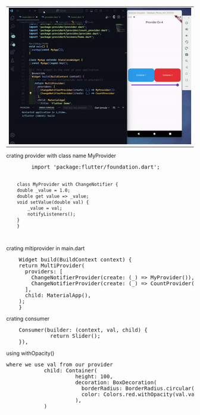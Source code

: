 <table>
<tr>
    <td><img src="https://github.com/suraj-khot-19/img/blob/main/provider4.gif" alt="provider4"></td>
</tr>
</table>

<p>
crating provider with class name MyProvider
<pre>
        import 'package:flutter/foundation.dart';

        class MyProvider with ChangeNotifier {
        double _value = 1.0;
        double get value => _value;
        void setValue(double val) {
            _value = val;
            notifyListeners();
        }
        }
</pre>
</p>
   

<p>
crating mltiprovider in main.dart
<pre>
    Widget build(BuildContext context) {
    return MultiProvider(
      providers: [
        ChangeNotifierProvider(create: (_) => MyProvider()),
        ChangeNotifierProvider(create: (_) => CountProvider()),
      ],
      child: MaterialApp(),
    );
    }
</pre>
</p>
<p>
crating consumer
<pre>
    Consumer<MyProvider>(builder: (context, val, child) {
              return Slider();
    }),
</pre>
</p>
<p>
using withOpacity()
<pre>
where we use val from our provider 
            child: Container(
                      height: 100,
                      decoration: BoxDecoration(
                        borderRadius: BorderRadius.circular(20),
                        color: Colors.red.withOpacity(val.value),
                      ),
            )
</pre>
</p>
